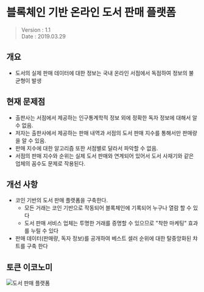 # 블록체인 기반 온라인 도서 판매 플랫폼

> Version : 1.1  
> Date : 2019.03.29

## 개요
- 도서의 실제 판매 데이터에 대한 정보는 국내 온라인 서점에서 독점하여 정보의 불균형이 발생

## 현재 문제점
- 출판사는 서점에서 제공하는 인구통계학적 정보 외에 정확한 독자 정보에 대해서 알 수 없음.
- 저자는 출판사에서 제공하는 판매 내역과 서점의 도서 판매 지수를 통해서만 판매량을 알 수 있음. 
- 판매 지수에 대한 알고리즘 또한 서점별로 달라서 파악할 수 없음.
- 서점의 판매 지수와 순위는 실제 도서 판매와 연계되어 있어서 도서 사재기와 같은 업체의 꼼수도 문제로 작용된다. 

## 개선 사항 
- 코인 기반의 도서 판매 플랫폼을 구축한다. 
  - 모든 거래는 코인 기반으로 작동되어 블록체인에 기록되어 누구나 열람 할 수 있다
  - 도서 판매 서비스 업체는 투명한 거래를 증명할 수 있으므로 "착한 마케팅" 효과를 누릴 수 있다
- 판매 데이터(판매량, 독자 정보)를 공개하여 베스트 셀러 순위에 대한 탈중앙화된 챠트를 구축 한다

## 토큰 이코노미

![도서 판매 플랫폼](https://user-images.githubusercontent.com/48267025/55219501-66f58480-5248-11e9-884a-be8fe6069926.jpeg)

